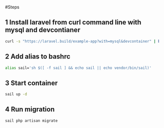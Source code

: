 #Steps

## 1 Install laravel from curl command line with mysql and devcontianer

```bash
curl -s "https://laravel.build/example-app?with=mysql&devcontainer" | bash
```

## 2 Add alias to bashrc

```bash
alias sail='sh $([ -f sail ] && echo sail || echo vendor/bin/sail)'
```

## 3 Start container
```bash
sail up -d
```

## 4 Run migration
```bash
sail php artisan migrate
```